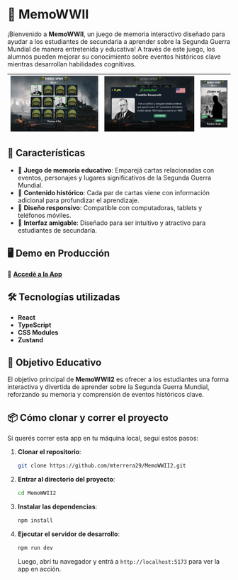 # 🧠 MemoWWII

¡Bienvenido a **MemoWWII**, un juego de memoria interactivo diseñado para ayudar a los estudiantes de secundaria a aprender sobre la Segunda Guerra Mundial de manera entretenida y educativa! A través de este juego, los alumnos pueden mejorar su conocimiento sobre eventos históricos clave mientras desarrollan habilidades cognitivas.

| ![Pantalla Principal](./public/memo5.png) | ![Juego](./public/memo4.png) | ![Juego Responsivo](./public/memo3.png) |
| ----------------------------------------- | ---------------------------- | --------------------------------------- |

## 🚀 Características

- 🧩 **Juego de memoria educativo**: Emparejá cartas relacionadas con eventos, personajes y lugares significativos de la Segunda Guerra Mundial.
- 📖 **Contenido histórico**: Cada par de cartas viene con información adicional para profundizar el aprendizaje.
- 📱 **Diseño responsivo**: Compatible con computadoras, tablets y teléfonos móviles.
- 🎨 **Interfaz amigable**: Diseñado para ser intuitivo y atractivo para estudiantes de secundaria.

## 🖥️ Demo en Producción

🔗 [**Accedé a la App**](https://memo-ww2.vercel.app/)

## 🛠️ Tecnologías utilizadas

- **React**
- **TypeScript**
- **CSS Modules**
- **Zustand**

## 🎯 Objetivo Educativo

El objetivo principal de **MemoWWII2** es ofrecer a los estudiantes una forma interactiva y divertida de aprender sobre la Segunda Guerra Mundial, reforzando su memoria y comprensión de eventos históricos clave.

## 📦 Cómo clonar y correr el proyecto

Si querés correr esta app en tu máquina local, seguí estos pasos:

1. **Clonar el repositorio**:

   ```bash
   git clone https://github.com/mterrera29/MemoWWII2.git
   ```

2. **Entrar al directorio del proyecto**:

   ```bash
   cd MemoWWII2
   ```

3. **Instalar las dependencias**:

   ```bash
   npm install
   ```

4. **Ejecutar el servidor de desarrollo**:

   ```bash
   npm run dev
   ```

   Luego, abrí tu navegador y entrá a `http://localhost:5173` para ver la app en acción.
